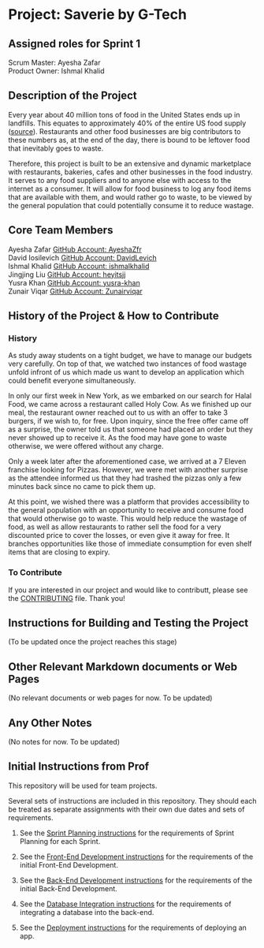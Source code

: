 # Project: Saverie by G-Tech


## Assigned roles for Sprint 1
Scrum Master: Ayesha Zafar <br/>
Product Owner: Ishmal Khalid


## Description of the Project 
Every year about 40 million tons of food in the United States ends up in landfills. This equates to approximately 40% of the entire US food supply ([source](https://www.rts.com/resources/guides/food-waste-america/)). Restaurants and other food businesses are big contributors to these numbers as, at the end of the day, there is bound to be leftover food that inevitably goes to waste. <br/> 

Therefore, this project is built to be an extensive and dynamic marketplace with restaurants, bakeries, cafes and other businesses in the food industry. It serves to any food suppliers and to anyone else with access to the internet as a consumer. It will allow for food business to log any food items that are available with them, and would rather go to waste, to be viewed by the general population that could potentially consume it to reduce wastage.


## Core Team Members 
Ayesha Zafar [GitHub Account: AyeshaZfr](https://github.com/AyeshaZfr) <br/>
David Iosilevich [GitHub Account: DavidLevich](https://github.com/DavidLevich) <br/>
Ishmal Khalid [GitHub Account: ishmalkhalid](https://github.com/ishmalkhalid) <br/>
Jingjing Liu [GitHub Account: heyitsjj](https://github.com/heyitsjj) <br/>
Yusra Khan [GitHub Account: yusra-khan](https://github.com/yusra-khan) <br/>
Zunair Viqar [GitHub Account: Zunairviqar](https://github.com/Zunairviqar) 


## History of the Project & How to Contribute 
### History 
As study away students on a tight budget, we have to manage our budgets very carefully. On top of that, we watched two instances of food wastage unfold infront of us which made us want to develop an application which could benefit everyone simultaneously. <br/>

In only our first week in New York, as we embarked on our search for Halal Food, we came across a restaurant called Holy Cow. As we finished up our meal, the restaurant owner reached out to us with an offer to take 3 burgers, if we wish to, for free. Upon inquiry, since the free offer came off as a surprise, the owner told us that someone had placed an order but they never showed up to receive it. As the food may have gone to waste otherwise, we were offered without any charge.<br/>

Only a week later after the aforementioned case, we arrived at a 7 Eleven franchise looking for Pizzas. However, we were met with another surprise as the attendee informed us that they had trashed the pizzas only a few minutes back since no came to pick them up. <br/>

At this point, we wished there was a platform that provides accessibility to the general population with an opportunity to receive and consume food that would otherwise go to waste. This would help reduce the wastage of food, as well as allow restaurants to rather sell the food for a very discounted price to cover the losses, or even give it away for free. It branches opportunities like those of immediate consumption for even shelf items that are closing to expiry. <br/> 

### To Contribute 
If you are interested in our project and would like to contributt, please see the [CONTRIBUTING](https://github.com/software-students-fall2021/project-setup-g-tech/blob/master/CONTRIBUTING.md) file. Thank you! 


## Instructions for Building and Testing the Project 
(To be updated once the project reaches this stage) 


## Other Relevant Markdown documents or Web Pages 
(No relevant documents or web pages for now. To be updated)

## Any Other Notes 
(No notes for now. To be updated)


## Initial Instructions from Prof
This repository will be used for team projects.

Several sets of instructions are included in this repository. They should each be treated as separate assignments with their own due dates and sets of requirements.

1. See the [Sprint Planning instructions](instructions-1b-sprint-planning.md) for the requirements of Sprint Planning for each Sprint.

1. See the [Front-End Development instructions](./instructions-2-front-end.md) for the requirements of the initial Front-End Development.

1. See the [Back-End Development instructions](./instructions-3-back-end.md) for the requirements of the initial Back-End Development.

1. See the [Database Integration instructions](./instructions-4-database.md) for the requirements of integrating a database into the back-end.

1. See the [Deployment instructions](./instructions-5-deployment.md) for the requirements of deploying an app.
